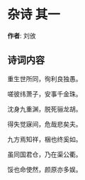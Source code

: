 # 杂诗  其一

**作者**: 刘攽

## 诗词内容

重生世所同，徇利良独愚。

嗟彼纬萧子，安事千金珠。

沈身九重渊，脱死骊龙胡。

得失觉寐间，危哉悲矣夫。

九方焉知祥，梱也终奚如。

虽同国君仓，乃在渠公衢。

馁也命使然，颜原亦多娱。

